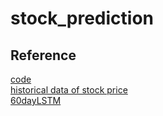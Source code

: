 # stock_prediction
## Reference
[code](https://www.kaggle.com/code/jawadinan/notebookac9aaba19c/notebook)  
[historical data of stock price](https://www.nasdaq.com/market-activity/quotes/historical)  
[60dayLSTM](https://ithelp.ithome.com.tw/articles/10206312)
